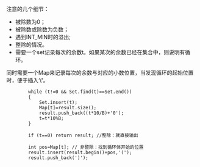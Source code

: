 注意的几个细节：

- 被除数为0；
- 被除数或除数为负数；
- 遇到INT_MIN时的溢出;
- 整除的情况。
- 需要一个set记录每次的余数t。如果某次的余数已经在集合中，则说明有循环。

同时需要一个Map来记录每次的余数与对应的小数位置，当发现循环的起始位置时，便于插入‘(’。
```
        while (t!=0 && Set.find(t)==Set.end())
        {
            Set.insert(t);
            Map[t]=result.size();            
            result.push_back((t*10/B)+'0');
            t=t*10%B;
        }
        
        if (t==0) return result; //整除：就直接输出
        
        int pos=Map[t]; // 非整除：找到循环体开始的位置
        result.insert(result.begin()+pos,'(');
        result.push_back(')');        
```
